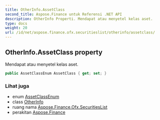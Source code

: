 ```yaml
---
title: OtherInfo.AssetClass
second_title: Aspose.Finance untuk Referensi .NET API
description: OtherInfo Properti. Mendapat atau menyetel kelas aset.
type: docs
weight: 20
url: /id/net/aspose.finance.ofx.securitieslist/otherinfo/assetclass/
---
```

## OtherInfo.AssetClass property

Mendapat atau menyetel kelas aset.

```csharp
public AssetClassEnum AssetClass { get; set; }
```

### Lihat juga

* enum [AssetClassEnum](../../assetclassenum/)
* class [OtherInfo](../)
* ruang nama [Aspose.Finance.Ofx.SecuritiesList](../../otherinfo/)
* perakitan [Aspose.Finance](../../../)


